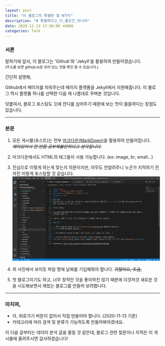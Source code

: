 ```yaml
---
layout: post
title: "이 블로그의 특별한 점 N가지"
description: "# 특별하다고_다_좋은건_아니야"
date: 2020-11-13 17:50:00 +0900
categories: Talk
---
```

### 서론
말하기에 앞서, 이 블로그는 'Github'와 'Jekyll'을 활용하여 만들어졌습니다. <br><small>(주소를 보면 github.io로 되어 있는 것을 확인 할 수 있습니다.)</small>

간단히 설명해,

Github에서 페이지를 띄워주는데 페이지 플랫폼을 Jekyll에서 지원해줍니다. 이 블로그 역시 플랫폼 하나를 선택한 다음 제 나름대로 꾸며본 것입니다.

덧붙여서, 블로그 포스팅도 깃에 잔디를 심어주기 때문에 보는 맛이 쏠쏠하다는 장점도 있습니다.

---

### 본문

1. 모든 게시물(포스트)는 전부 [마크다운(MarkDown)][markdown]을 활용하여 만들어집니다.
<br>_~~재미있어서 한 번쯤 공부해볼만하다고 생각합니다.~~_

2. 마크다운에서도 HTML의 태그들이 사용 가능합니다. (ex: image, br, small...)

3. 진심으로 이렇게 하는게 맞는지 의문이지만, 아무도 안알려주니 누군가 지적하기 전까진 이렇게 포스팅할 것 같습니다.
![now_working](/assets/imgs/post_2/now_working.png "내가 일하는 방법.jpg")

4. 위 사진에서 보이듯 파일 명에 날짜를 기입해줘야 합니다. ~~귀찮아요, 조금,~~

5. 첫 블로그이기도 하고, 너무 정적인 것을 좋아하진 않기 때문에 이것저것 새로운 것을 시도해보면서 재밌는 블로그를 만들어 보려합니다.

---

### 마치며,
* 아, 뒤로가기 버튼이 없어서 직접 만들어야 합니다. (2020-11-13 기준)
* 카테고리에 따라 검색 및 분류가 가능하도록 만들어봐야겠네요.

이 다음 글부터는 데이터 분석 글을 올릴 것 같은데, 블로그 관련 질문이나 지적은 이 게시물에 올려주시면 감사하겠습니다!



[markdown]: https://gist.github.com/ihoneymon/652be052a0727ad59601